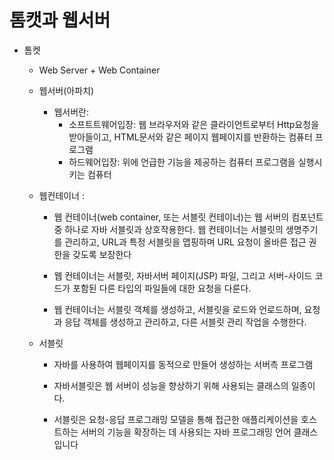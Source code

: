 # 톰캣과 웹서버

- 톰켓
	- Web Server + Web Container
	- 웹서버(아파치)
        - 웹서버란:
            - 소프트트웨어입장: 웹 브라우저와 같은 클라이언트로부터 Http요청을 받아들이고, HTML문서와 같은 페이지 웹페이지를 반환하는 컴퓨터 프로그램
            - 하드웨어입장: 위에 언급한 기능을 제공하는 컴퓨터 프로그램을 실행시키는 컴퓨터 
    - 웹컨테이너 :
        - 웹 컨테이너(web container, 또는 서블릿 컨테이너)는 웹 서버의 컴포넌트 중 하나로 자바 서블릿과 상호작용한다. 웹 컨테이너는 서블릿의 생명주기를 관리하고, URL과 특정 서블릿을 맵핑하며 URL 요청이 올바른 접근 권한을 갖도록 보장한다

        - 웹 컨테이너는 서블릿, 자바서버 페이지(JSP) 파일, 그리고 서버-사이드 코드가 포함된 다른 타입의 파일들에 대한 요청을 다룬다.

        - 웹 컨테이너는 서블릿 객체를 생성하고, 서블릿을 로드와 언로드하며, 요청과 응답 객체를 생성하고 관리하고, 다른 서블릿 관리 작업을 수행한다.

    - 서블릿
        - 자바를 사용하여 웹페이지를 동적으로 만들어 생성하는 서버측 프로그램
        - 자바서블릿은 웹 서버이 성능을 향상하기 위해 사용되는 클래스의 일종이다.

        - 서블릿은 요청-응답 프로그래밍 모델을 통해 접근한 애플리케이션을 호스트하는 서버의 기능을 확장하는 데 사용되는 자바 프로그래밍 언어 클래스입니다

